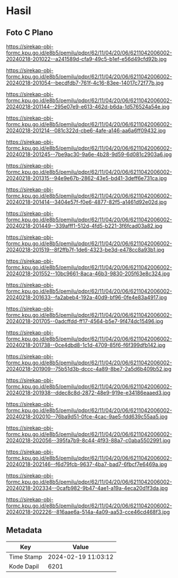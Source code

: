# Hasil

## Foto C Plano

https://sirekap-obj-formc.kpu.go.id/e8b5/pemilu/pdpr/62/11/04/20/06/6211042006002-20240218-201022--a241589d-cfa9-49c5-b1ef-e56d49cfd92b.jpg

https://sirekap-obj-formc.kpu.go.id/e8b5/pemilu/pdpr/62/11/04/20/06/6211042006002-20240218-201054--becdfdb7-761f-4c16-83ee-14017c72f77b.jpg

https://sirekap-obj-formc.kpu.go.id/e8b5/pemilu/pdpr/62/11/04/20/06/6211042006002-20240218-201144--295e07e9-e613-462d-b6da-1d576524a54e.jpg

https://sirekap-obj-formc.kpu.go.id/e8b5/pemilu/pdpr/62/11/04/20/06/6211042006002-20240218-201214--081c322d-cbe6-4afe-a146-aa6a6ff09432.jpg

https://sirekap-obj-formc.kpu.go.id/e8b5/pemilu/pdpr/62/11/04/20/06/6211042006002-20240218-201245--7be9ac30-9a6e-4b28-9d59-6d081c2903a6.jpg

https://sirekap-obj-formc.kpu.go.id/e8b5/pemilu/pdpr/62/11/04/20/06/6211042006002-20240218-201315--94e9e67b-2862-43e5-bd41-3deff6e731ca.jpg

https://sirekap-obj-formc.kpu.go.id/e8b5/pemilu/pdpr/62/11/04/20/06/6211042006002-20240218-201414--3404e57f-f0e6-4877-82f5-a1461d92e02d.jpg

https://sirekap-obj-formc.kpu.go.id/e8b5/pemilu/pdpr/62/11/04/20/06/6211042006002-20240218-201449--339afff1-512d-4fd5-b221-3f6fcad03a82.jpg

https://sirekap-obj-formc.kpu.go.id/e8b5/pemilu/pdpr/62/11/04/20/06/6211042006002-20240218-201519--8f2ffb7f-1de6-4323-be3d-e478cc8a93b1.jpg

https://sirekap-obj-formc.kpu.go.id/e8b5/pemilu/pdpr/62/11/04/20/06/6211042006002-20240218-201552--10bc9661-8aca-46b3-9830-205f63e8c324.jpg

https://sirekap-obj-formc.kpu.go.id/e8b5/pemilu/pdpr/62/11/04/20/06/6211042006002-20240218-201633--fa2abeb4-192a-40d9-bf96-0fe4e83a4917.jpg

https://sirekap-obj-formc.kpu.go.id/e8b5/pemilu/pdpr/62/11/04/20/06/6211042006002-20240218-201705--0adcffdd-ff17-4564-b5e7-9f474dc15496.jpg

https://sirekap-obj-formc.kpu.go.id/e8b5/pemilu/pdpr/62/11/04/20/06/6211042006002-20240218-201738--0ce4dbd8-1c1d-4709-85f6-f6f399dfb142.jpg

https://sirekap-obj-formc.kpu.go.id/e8b5/pemilu/pdpr/62/11/04/20/06/6211042006002-20240218-201909--75b51d3b-dccc-4a89-8be7-2a5d6b409b52.jpg

https://sirekap-obj-formc.kpu.go.id/e8b5/pemilu/pdpr/62/11/04/20/06/6211042006002-20240218-201938--ddec8c8d-2872-48e9-919e-e34186eaaed3.jpg

https://sirekap-obj-formc.kpu.go.id/e8b5/pemilu/pdpr/62/11/04/20/06/6211042006002-20240218-202010--76ba9d51-0fce-4cac-9ae5-fdd639c55aa5.jpg

https://sirekap-obj-formc.kpu.go.id/e8b5/pemilu/pdpr/62/11/04/20/06/6211042006002-20240218-202056--395fa7b9-8c44-4f93-88a7-c0aba5502991.jpg

https://sirekap-obj-formc.kpu.go.id/e8b5/pemilu/pdpr/62/11/04/20/06/6211042006002-20240218-202146--f6d79fcb-9637-4ba7-bad7-6fbcf7e6469a.jpg

https://sirekap-obj-formc.kpu.go.id/e8b5/pemilu/pdpr/62/11/04/20/06/6211042006002-20240218-202334--0cafb982-9b47-4ae1-a19a-4eca20d1f3da.jpg

https://sirekap-obj-formc.kpu.go.id/e8b5/pemilu/pdpr/62/11/04/20/06/6211042006002-20240218-202226--816aae6a-514a-4a09-aa53-cce46cd468f3.jpg


## Metadata

| Key        | Value               |
| ---------- | ------------------- |
| Time Stamp | 2024-02-19 11:03:12 |
| Kode Dapil | 6201                |



